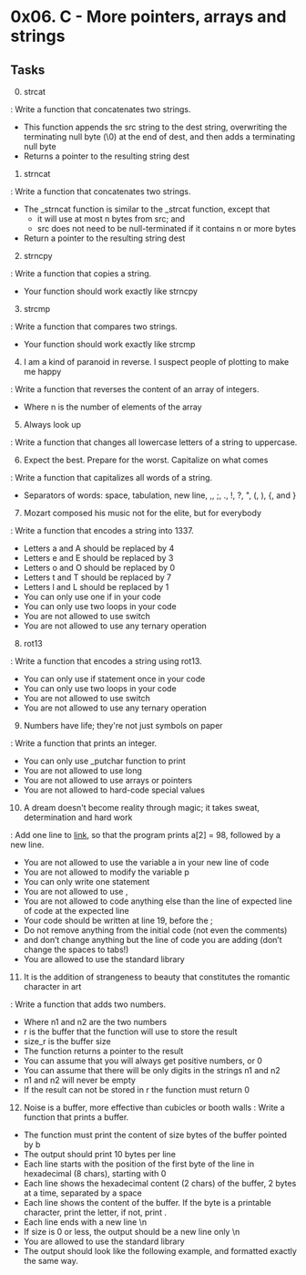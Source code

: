 # 0x06. C - More pointers, arrays and strings

## Tasks



0. strcat

:  Write a function that concatenates two strings.

* This function appends the src string to the dest string, overwriting the terminating null byte (\0) at the end of dest, and then adds a terminating null byte
* Returns a pointer to the resulting string dest

1. strncat

:  Write a function that concatenates two strings.

* The \_strncat function is similar to the \_strcat function, except that
  * it will use at most n bytes from src; and
  * src does not need to be null-terminated if it contains n or more bytes
* Return a pointer to the resulting string dest

2. strncpy

:  Write a function that copies a string.

* Your function should work exactly like strncpy

3. strcmp

:  Write a function that compares two strings.

* Your function should work exactly like strcmp

4. I am a kind of paranoid in reverse. I suspect people of plotting to make me happy

:  Write a function that reverses the content of an array of integers.

* Where n is the number of elements of the array

5. Always look up

:  Write a function that changes all lowercase letters of a string to uppercase.

6. Expect the best. Prepare for the worst. Capitalize on what comes

:  Write a function that capitalizes all words of a string.

* Separators of words: space, tabulation, new line, ,, ;, ., !, ?, ", (, ), {, and }

7. Mozart composed his music not for the elite, but for everybody

:  Write a function that encodes a string into 1337.

* Letters a and A should be replaced by 4
* Letters e and E should be replaced by 3
* Letters o and O should be replaced by 0
* Letters t and T should be replaced by 7
* Letters l and L should be replaced by 1
* You can only use one if in your code
* You can only use two loops in your code
* You are not allowed to use switch
* You are not allowed to use any ternary operation


8. rot13

:  Write a function that encodes a string using rot13.

* You can only use if statement once in your code
* You can only use two loops in your code
* You are not allowed to use switch
* You are not allowed to use any ternary operation

9. Numbers have life; they're not just symbols on paper

:  Write a function that prints an integer.

* You can only use \_putchar function to print
* You are not allowed to use long
* You are not allowed to use arrays or pointers
* You are not allowed to hard-code special values

10. A dream doesn't become reality through magic; it takes sweat, determination and hard work

:  Add one line to [link](https://github.com/holbertonschool/make_magic_happen/blob/master/magic.c "this code"), so that the program prints a[2] = 98, followed by a new line.

* You are not allowed to use the variable a in your new line of code
* You are not allowed to modify the variable p
* You can only write one statement
* You are not allowed to use ,
* You are not allowed to code anything else than the line of expected line of code at the expected line
* Your code should be written at line 19, before the ;
* Do not remove anything from the initial code (not even the comments)
* and don’t change anything but the line of code you are adding (don’t change the spaces to tabs!)
* You are allowed to use the standard library

11. It is the addition of strangeness to beauty that constitutes the romantic character in art

: Write a function that adds two numbers.

* Where n1 and n2 are the two numbers
* r is the buffer that the function will use to store the result
* size_r is the buffer size
* The function returns a pointer to the result
* You can assume that you will always get positive numbers, or 0
* You can assume that there will be only digits in the strings n1 and n2
* n1 and n2 will never be empty
* If the result can not be stored in r the function must return 0

12. Noise is a buffer, more effective than cubicles or booth walls
: Write a function that prints a buffer.

* The function must print the content of size bytes of the buffer pointed by b
* The output should print 10 bytes per line
* Each line starts with the position of the first byte of the line in hexadecimal (8 chars), starting with 0
* Each line shows the hexadecimal content (2 chars) of the buffer, 2 bytes at a time, separated by a space
* Each line shows the content of the buffer. If the byte is a printable character, print the letter, if not, print .
* Each line ends with a new line \\n
* If size is 0 or less, the output should be a new line only \\n
* You are allowed to use the standard library
* The output should look like the following example, and formatted exactly the same way.

